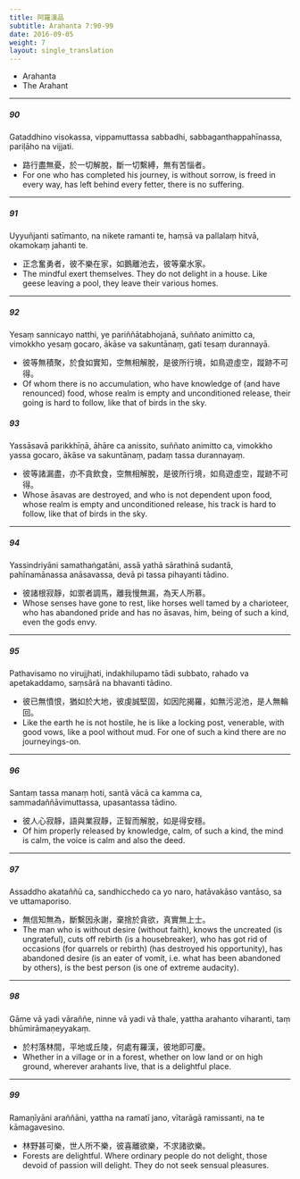 ```yaml
---
title: 阿羅漢品
subtitle: Arahanta 7:90-99
date: 2016-09-05
weight: 7
layout: single_translation
---
```


- Arahanta
- The Arahant

---

##### 90

Gataddhino visokassa, vippamuttassa sabbadhi, sabbaganthappahīnassa, pariḷāho na vijjati.

- 路行盡無憂，於一切解脫，斷一切繫縛，無有苦惱者。
- For one who has completed his journey, is without sorrow, is freed in every way, has left behind every fetter, there is no suffering.

---

##### 91

Uyyuñjanti satīmanto, na nikete ramanti te, haṃsā va pallalaṃ hitvā, okamokaṃ jahanti te.

- 正念奮勇者，彼不樂在家，如鵝離池去，彼等棄水家。
- The mindful exert themselves. They do not delight in a house. Like geese leaving a pool, they leave their various homes.

---

##### 92

Yesaṃ sannicayo natthi, ye pariññātabhojanā, suññato animitto ca, vimokkho yesaṃ gocaro, ākāse va sakuntānaṃ, gati tesaṃ durannayā.

- 彼等無積聚，於食如實知，空無相解脫，是彼所行境，如鳥遊虛空，蹤跡不可得。
- Of whom there is no accumulation, who have knowledge of (and have renounced) food, whose realm is empty and unconditioned release, their going is hard to follow, like that of birds in the sky.

##### 93

Yassāsavā parikkhīṇā, āhāre ca anissito, suññato animitto ca, vimokkho yassa gocaro, ākāse va sakuntānaṃ, padaṃ tassa durannayaṃ.

- 彼等諸漏盡，亦不貪飲食，空無相解脫，是彼所行境，如鳥遊虛空，蹤跡不可得。
- Whose āsavas are destroyed, and who is not dependent upon food, whose realm is empty and unconditioned release, his track is hard to follow, like that of birds in the sky.

---

##### 94

Yassindriyāni samathaṅgatāni, assā yathā sārathinā sudantā, pahīnamānassa anāsavassa, devā pi tassa pihayanti tādino.

- 彼諸根寂靜，如禦者調馬，離我慢無漏，為天人所慕。
- Whose senses have gone to rest, like horses well tamed by a charioteer, who has abandoned pride and has no āsavas, him, being of such a kind, even the gods envy.

---

##### 95

Pathavisamo no virujjhati, indakhilupamo tādi subbato, rahado va apetakaddamo, saṃsārā na bhavanti tādino.

- 彼已無憤恨，猶如於大地，彼虔誠堅固，如因陀揭羅，如無污泥池，是人無輪回。
- Like the earth he is not hostile, he is like a locking post, venerable, with good vows, like a pool without mud. For one of such a kind there are no journeyings-on.

---

##### 96

Santaṃ tassa manaṃ hoti, santā vācā ca kamma ca, sammadaññāvimuttassa, upasantassa tādino.

- 彼人心寂靜，語與業寂靜，正智而解脫，如是得安穩。
- Of him properly released by knowledge, calm, of such a kind, the mind is calm, the voice is calm and also the deed.

---

##### 97

Assaddho akataññū ca, sandhicchedo ca yo naro, hatāvakāso vantāso, sa ve uttamaporiso.

- 無信知無為，斷繫因永謝，棄捨於貪欲，真實無上士。
- The man who is without desire (without faith), knows the uncreated (is ungrateful), cuts off rebirth (is a housebreaker), who has got rid of occasions (for quarrels or rebirth) (has destroyed his opportunity), has abandoned desire (is an eater of vomit, i.e. what has been abandoned by others), is the best person (is one of extreme audacity).

---

##### 98

Gāme vā yadi vāraññe, ninne vā yadi vā thale, yattha arahanto viharanti, taṃ bhūmirāmaṇeyyakaṃ.

- 於村落林間，平地或丘陵，何處有羅漢，彼地即可慶。
- Whether in a village or in a forest, whether on low land or on high ground, wherever arahants live, that is a delightful place.

---

##### 99

Ramaṇīyāni araññāni, yattha na ramatī jano, vītarāgā ramissanti, na te kāmagavesino.

- 林野甚可樂，世人所不樂，彼喜離欲樂，不求諸欲樂。
- Forests are delightful. Where ordinary people do not delight, those devoid of passion will delight. They do not seek sensual pleasures.